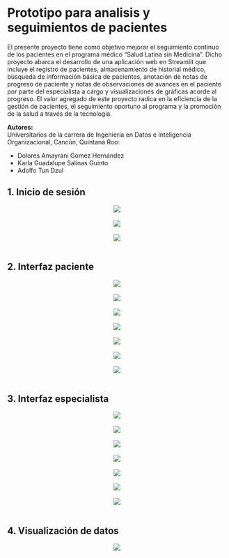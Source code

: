 # Prototipo para analisis y seguimientos de pacientes

El presente proyecto tiene como objetivo mejorar el seguimiento continuo de los pacientes en el programa médico “Salud Latina sin Medicina”. 
Dicho proyecto abarca el desarrollo de una aplicación web en Streamlit que incluye el registro de pacientes, almacenamiento de historial médico, búsqueda de información básica de pacientes, anotación de notas de progreso de paciente y notas de observaciones de avances en el paciente por parte del especialista a cargo y visualizaciones de gráficas acorde al progreso.  El valor agregado de este proyecto radica en la eficiencia de la gestión de pacientes, el seguimiento oportuno al programa y la promoción de la salud a través de la tecnología.

**Autores:**<br>
Universitarios de la carrera de Ingeniería en Datos e Inteligencia Organizacional, Cancún, Quintana Roo:
* Dolores Amayrani Gómez Hernández
* Karla Guadalupe Salinas Guinto
* Adolfo Tun Dzul

## 1. Inicio de sesión
<p align="center">
  <img src="images/img_i.png"> <br><br>
  <img src="images/img_p.png"> <br><br>
  <img src="images/img_s.png"> <br><br>
</p>

## 2. Interfaz paciente
<p align="center">
  <img src="images/interfaz_patient_img/img1_p.png"> <br><br>
  <img src="images/interfaz_patient_img/img2_p.png"> <br><br>
  <img src="images/interfaz_patient_img/img3_p.png"> <br><br>
  <img src="images/interfaz_patient_img/img4_p.png"> <br><br>
  <img src="images/interfaz_patient_img/img5_p.png"> <br><br>
  <img src="images/interfaz_patient_img/img5.2_p.png"> <br><br>
  <img src="images/interfaz_patient_img/img6_p.png"> <br><br>
</p>

## 3. Interfaz especialista
<p align="center">
  <img src="images/interfaz_specialist_img/img1_s.png"> <br><br>
  <img src="images/interfaz_specialist_img/img2_s.png"> <br><br>
  <img src="images/interfaz_specialist_img/img3_s.png"> <br><br>
  <img src="images/interfaz_specialist_img/img3.2_s.png"> <br><br>
  <img src="images/interfaz_specialist_img/img3.3_s.png"> <br><br>
  <img src="images/interfaz_specialist_img/img3.4_s.png"> <br><br>
  <img src="images/interfaz_specialist_img/img4_s.png"> <br><br>
</p>

## 4. Visualización de datos
<p align="center">
  <img src="images/img_v.png"> <br><br>
</p>
